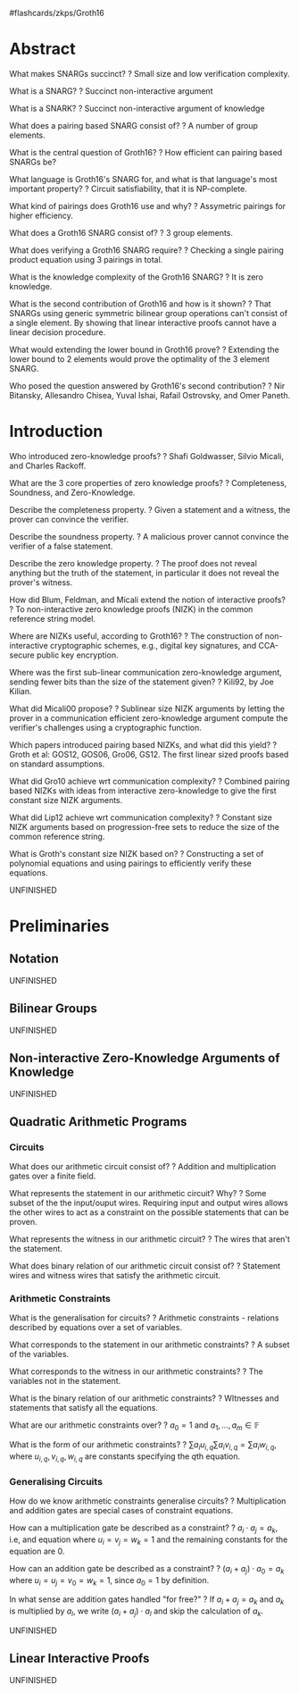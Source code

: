 #flashcards/zkps/Groth16
# Abstract

What makes SNARGs succinct?
?
Small size and low verification complexity.
<!--SR:2022-05-24,8,210-->

What is a SNARG?
?
Succinct non-interactive argument
<!--SR:2022-05-20,8,250-->

What is a SNARK?
?
Succinct non-interactive argument of knowledge
<!--SR:2022-05-25,12,250-->

What does a pairing based SNARG consist of?
?
A number of group elements.
<!--SR:2022-05-25,12,250-->

What is the central question of Groth16?
?
How efficient can pairing based SNARGs be?
<!--SR:2022-05-23,7,230-->

What language is Groth16's SNARG for, and what is that language's most important property?
?
Circuit satisfiability, that it is NP-complete.
<!--SR:2022-05-22,9,250-->

What kind of pairings does Groth16 use and why?
?
Assymetric pairings for higher efficiency.
<!--SR:2022-05-23,10,250-->

What does a Groth16 SNARG consist of?
?
3 group elements.
<!--SR:2022-05-21,9,250-->

What does verifying a Groth16 SNARG require?
?
Checking a single pairing product equation using 3 pairings in total.
<!--SR:2022-05-26,10,210-->

What is the knowledge complexity of the Groth16 SNARG?
?
It is zero knowledge.
<!--SR:2022-05-30,12,230-->

What is the second contribution of Groth16 and how is it shown?
?
That SNARGs using generic symmetric bilinear group operations can't consist of a single element.
By showing that linear interactive proofs cannot have a linear decision procedure.
<!--SR:2022-05-22,6,210-->

What would extending the lower bound in Groth16 prove?
?
Extending the lower bound to 2 elements would prove the optimality of the 3 element SNARG.
<!--SR:2022-05-24,11,250-->

Who posed the question answered by Groth16's second contribution?
?
Nir Bitansky, Allesandro Chisea, Yuval Ishai, Rafail Ostrovsky, and Omer Paneth.
<!--SR:2022-05-19,3,150-->

# Introduction

Who introduced zero-knowledge proofs?
?
Shafi Goldwasser, Silvio Micali, and Charles Rackoff.
<!--SR:2022-05-23,11,270-->

What are the 3 core properties of zero knowledge proofs?
?
Completeness, Soundness, and Zero-Knowledge.
<!--SR:2022-06-01,15,250-->

Describe the completeness property.
?
Given a statement and a witness, the prover can convince the verifier.
<!--SR:2022-05-21,5,190-->

Describe the soundness property.
?
A malicious prover cannot convince the verifier of a false statement.
<!--SR:2022-05-31,15,250-->

Describe the zero knowledge property.
?
The proof does not reveal anything but the truth of the statement, in particular it does not reveal the prover's witness.
<!--SR:2022-05-24,8,190-->

How did Blum, Feldman, and Micali extend the notion of interactive proofs?
?
To non-interactive zero knowledge proofs (NIZK) in the common reference string model.
<!--SR:2022-05-22,10,250-->

Where are NIZKs useful, according to Groth16?
?
The construction of non-interactive cryptographic schemes, e.g., digital key signatures, and CCA-secure public key encryption.
<!--SR:2022-05-25,9,190-->

Where was the first sub-linear communication zero-knowledge argument, sending fewer bits than the size of the statement given?
?
Kili92, by Joe Kilian.
<!--SR:2022-05-23,7,190-->

What did Micali00 propose?
?
Sublinear size NIZK arguments by letting the prover in a communication efficient zero-knowledge argument compute the verifier's challenges using a cryptographic function.
<!--SR:2022-05-19,3,150-->

Which papers introduced pairing based NIZKs, and what did this yield?
?
Groth et al: GOS12, GOS06, Gro06, GS12.
The first linear sized proofs based on standard assumptions.
<!--SR:2022-05-19,1,130-->

What did Gro10 achieve wrt communication complexity?
?
Combined pairing based NIZKs with ideas from interactive zero-knowledge to give the first constant size NIZK arguments.
<!--SR:2022-05-19,2,210-->

What did Lip12 achieve wrt communication complexity?
?
Constant size NIZK arguments based on progression-free sets to reduce the size of the common reference string.
<!--SR:2022-05-19,1,130-->

What is Groth's constant size NIZK based on?
?
Constructing a set of polynomial equations and using pairings to efficiently verify these equations.
<!--SR:2022-05-24,8,190-->

UNFINISHED

# Preliminaries
## Notation
UNFINISHED
## Bilinear Groups
UNFINISHED
## Non-interactive Zero-Knowledge Arguments of Knowledge
UNFINISHED
## Quadratic Arithmetic Programs

### Circuits

What does our arithmetic circuit consist of?
?
Addition and multiplication gates over a finite field.
<!--SR:2022-05-27,11,250-->

What represents the statement in our arithmetic circuit? Why?
?
Some subset of the the input/ouput wires. Requiring input and output wires allows the other wires to act as a constraint on the possible statements that can be proven.
<!--SR:2022-05-21,5,210-->

What represents the witness in our arithmetic circuit?
?
The wires that aren't the statement.
<!--SR:2022-05-20,4,210-->

What does binary relation of our arithmetic circuit consist of?
?
Statement wires and witness wires that satisfy the arithmetic circuit.
<!--SR:2022-05-28,12,250-->

### Arithmetic Constraints

What is the generalisation for circuits?
?
Arithmetic constraints - relations described by equations over a set of variables.
<!--SR:2022-05-28,12,250-->

What corresponds to the statement in our arithmetic constraints?
?
A subset of the variables.
<!--SR:2022-05-28,12,250-->

What corresponds to the witness in our arithmetic constraints?
?
The variables not in the statement.
<!--SR:2022-05-26,10,250-->

What is the binary relation of our arithmetic constraints?
?
WItnesses and statements that satisfy all the equations.
<!--SR:2022-05-27,11,250-->

What are our arithmetic constraints over?
?
$a_0 = 1$ and $a_1,...,a_m \in \mathbb{F}$
<!--SR:2022-05-20,4,210-->

What is the form of our arithmetic constraints?
?
$\sum a_iu_{i,q}\sum a_iv_{i,q}=\sum a_iw_{i,q}$,
where $u_{i,q},v_{i,q},w_{i,q}$ are constants specifying the $q$th equation.
<!--SR:2022-05-26,10,250-->

### Generalising Circuits

How do we know arithmetic constraints generalise circuits?
?
Multiplication and addition gates are special cases of constraint equations.
<!--SR:2022-05-28,12,250-->

How can a multiplication gate be described as a constraint?
?
$a_i \cdot a_j = a_k$, i.e, and equation where $u_i = v_j = w_k = 1$ and the remaining constants for the equation are $0$.
<!--SR:2022-05-25,9,250-->

How can an addition gate be described as a constraint?
?
$(a_i + a_j) \cdot a_0 = a_k$ where $u_i = u_j = v_0 = w_k = 1$, since $a_0 = 1$ by definition.
<!--SR:2022-05-27,11,250-->

In what sense are addition gates handled "for free?"
?
If $a_i + a_j = a_k$ and $a_k$ is multiplied by $a_l$, we write $(a_i + a_j) \cdot a_l$ and skip the calculation of $a_k$.
<!--SR:2022-05-27,11,250-->

UNFINISHED
## Linear Interactive Proofs
UNFINISHED